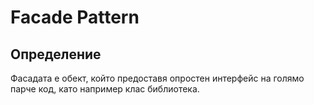 # Facade Pattern
## Определение
Фасадата е обект, който предоставя опростен интерфейс на голямо парче код, като например клас библиотека.


